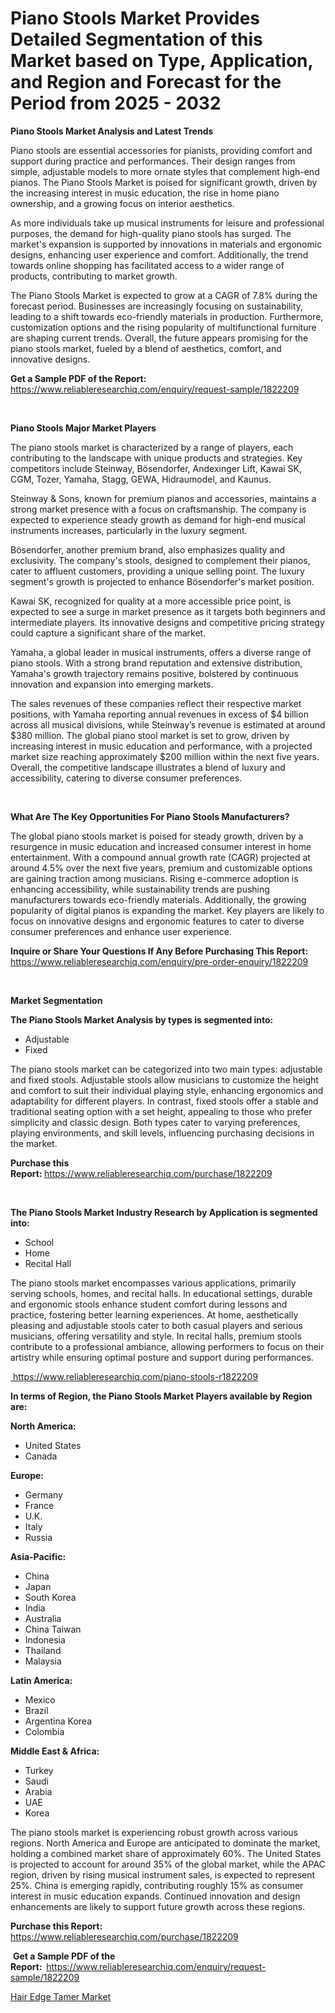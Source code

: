 <p><h1>Piano Stools Market Provides Detailed Segmentation of this Market based on Type, Application, and Region and Forecast for the Period from 2025 - 2032</h1></p><p><strong>Piano Stools Market Analysis and Latest Trends</strong></p>
<p><p>Piano stools are essential accessories for pianists, providing comfort and support during practice and performances. Their design ranges from simple, adjustable models to more ornate styles that complement high-end pianos. The Piano Stools Market is poised for significant growth, driven by the increasing interest in music education, the rise in home piano ownership, and a growing focus on interior aesthetics.</p><p>As more individuals take up musical instruments for leisure and professional purposes, the demand for high-quality piano stools has surged. The market's expansion is supported by innovations in materials and ergonomic designs, enhancing user experience and comfort. Additionally, the trend towards online shopping has facilitated access to a wider range of products, contributing to market growth.</p><p>The Piano Stools Market is expected to grow at a CAGR of 7.8% during the forecast period. Businesses are increasingly focusing on sustainability, leading to a shift towards eco-friendly materials in production. Furthermore, customization options and the rising popularity of multifunctional furniture are shaping current trends. Overall, the future appears promising for the piano stools market, fueled by a blend of aesthetics, comfort, and innovative designs.</p></p>
<p><strong>Get a Sample PDF of the Report:&nbsp;</strong> <a href="https://www.reliableresearchiq.com/enquiry/request-sample/1822209?utm_campaign=2122&utm_medium=2&utm_source=Github&utm_content=ia&utm_term=07022025&utm_id=piano-stools">https://www.reliableresearchiq.com/enquiry/request-sample/1822209</a></p>
<p>&nbsp;</p>
<p><strong>Piano Stools Major Market Players</strong></p>
<p><p>The piano stools market is characterized by a range of players, each contributing to the landscape with unique products and strategies. Key competitors include Steinway, Bösendorfer, Andexinger Lift, Kawai SK, CGM, Tozer, Yamaha, Stagg, GEWA, Hidraumodel, and Kaunus.</p><p>Steinway & Sons, known for premium pianos and accessories, maintains a strong market presence with a focus on craftsmanship. The company is expected to experience steady growth as demand for high-end musical instruments increases, particularly in the luxury segment.</p><p>Bösendorfer, another premium brand, also emphasizes quality and exclusivity. The company's stools, designed to complement their pianos, cater to affluent customers, providing a unique selling point. The luxury segment's growth is projected to enhance Bösendorfer's market position.</p><p>Kawai SK, recognized for quality at a more accessible price point, is expected to see a surge in market presence as it targets both beginners and intermediate players. Its innovative designs and competitive pricing strategy could capture a significant share of the market.</p><p>Yamaha, a global leader in musical instruments, offers a diverse range of piano stools. With a strong brand reputation and extensive distribution, Yamaha's growth trajectory remains positive, bolstered by continuous innovation and expansion into emerging markets.</p><p>The sales revenues of these companies reflect their respective market positions, with Yamaha reporting annual revenues in excess of $4 billion across all musical divisions, while Steinway’s revenue is estimated at around $380 million. The global piano stool market is set to grow, driven by increasing interest in music education and performance, with a projected market size reaching approximately $200 million within the next five years. Overall, the competitive landscape illustrates a blend of luxury and accessibility, catering to diverse consumer preferences.</p></p>
<p>&nbsp;</p>
<p><strong>What Are The Key Opportunities For Piano Stools Manufacturers?</strong></p>
<p><p>The global piano stools market is poised for steady growth, driven by a resurgence in music education and increased consumer interest in home entertainment. With a compound annual growth rate (CAGR) projected at around 4.5% over the next five years, premium and customizable options are gaining traction among musicians. Rising e-commerce adoption is enhancing accessibility, while sustainability trends are pushing manufacturers towards eco-friendly materials. Additionally, the growing popularity of digital pianos is expanding the market. Key players are likely to focus on innovative designs and ergonomic features to cater to diverse consumer preferences and enhance user experience.</p></p>
<p><strong>Inquire or Share Your Questions If Any Before Purchasing This Report:</strong> <a href="https://www.reliableresearchiq.com/enquiry/pre-order-enquiry/1822209?utm_campaign=2122&utm_medium=2&utm_source=Github&utm_content=ia&utm_term=07022025&utm_id=piano-stools">https://www.reliableresearchiq.com/enquiry/pre-order-enquiry/1822209</a></p>
<p>&nbsp;</p>
<p><strong>Market Segmentation</strong></p>
<p><strong>The Piano Stools Market Analysis by types is segmented into:</strong></p>
<p><ul><li>Adjustable</li><li>Fixed</li></ul></p>
<p><p>The piano stools market can be categorized into two main types: adjustable and fixed stools. Adjustable stools allow musicians to customize the height and comfort to suit their individual playing style, enhancing ergonomics and adaptability for different players. In contrast, fixed stools offer a stable and traditional seating option with a set height, appealing to those who prefer simplicity and classic design. Both types cater to varying preferences, playing environments, and skill levels, influencing purchasing decisions in the market.</p></p>
<p><strong>Purchase this Report:&nbsp;</strong><a href="https://www.reliableresearchiq.com/purchase/1822209?utm_campaign=2122&utm_medium=2&utm_source=Github&utm_content=ia&utm_term=07022025&utm_id=piano-stools">https://www.reliableresearchiq.com/purchase/1822209</a></p>
<p>&nbsp;</p>
<p><strong>The Piano Stools Market Industry Research by Application is segmented into:</strong></p>
<p><ul><li>School</li><li>Home</li><li>Recital Hall</li></ul></p>
<p><p>The piano stools market encompasses various applications, primarily serving schools, homes, and recital halls. In educational settings, durable and ergonomic stools enhance student comfort during lessons and practice, fostering better learning experiences. At home, aesthetically pleasing and adjustable stools cater to both casual players and serious musicians, offering versatility and style. In recital halls, premium stools contribute to a professional ambiance, allowing performers to focus on their artistry while ensuring optimal posture and support during performances.</p></p>
<p><a href="https://www.reliableresearchiq.com/piano-stools-r1822209?utm_campaign=2122&utm_medium=2&utm_source=Github&utm_content=ia&utm_term=07022025&utm_id=piano-stools">&nbsp;https://www.reliableresearchiq.com/piano-stools-r1822209</a></p>
<p><strong>In terms of Region, the Piano Stools Market Players available by Region are:</strong></p>
<p>
    <p> <strong> North America: </strong>
        <ul>
            <li>United States</li>
            <li>Canada</li>
        </ul>
        </p> 
    <p> <strong> Europe: </strong>
        <ul>
            <li>Germany</li>
            <li>France</li>
            <li>U.K.</li>
            <li>Italy</li>
            <li>Russia</li>
        </ul>
        </p> 
    <p> <strong> Asia-Pacific: </strong>
        <ul>
            <li>China</li>
            <li>Japan</li>
            <li>South Korea</li>
            <li>India</li>
            <li>Australia</li>
            <li>China Taiwan</li>
            <li>Indonesia</li>
            <li>Thailand</li>
            <li>Malaysia</li>
        </ul>
        </p> 
    <p> <strong> Latin America: </strong>
        <ul>
            <li>Mexico</li>
            <li>Brazil</li>
            <li>Argentina Korea</li>
            <li>Colombia</li>
        </ul>
        </p> 
    <p> <strong> Middle East & Africa: </strong>
        <ul>
            <li>Turkey</li>
            <li>Saudi</li>
            <li>Arabia</li>
            <li>UAE</li>
            <li>Korea</li>
        </ul>
    </p>
    </p>
<p><p>The piano stools market is experiencing robust growth across various regions. North America and Europe are anticipated to dominate the market, holding a combined market share of approximately 60%. The United States is projected to account for around 35% of the global market, while the APAC region, driven by rising musical instrument sales, is expected to represent 25%. China is emerging rapidly, contributing roughly 15% as consumer interest in music education expands. Continued innovation and design enhancements are likely to support future growth across these regions.</p></p>
<p><strong>Purchase this Report: </strong><a href="https://www.reliableresearchiq.com/purchase/1822209?utm_campaign=2122&utm_medium=2&utm_source=Github&utm_content=ia&utm_term=07022025&utm_id=piano-stools">https://www.reliableresearchiq.com/purchase/1822209</a></p>
<p>&nbsp;<strong>Get a Sample PDF of the Report:&nbsp;&nbsp;</strong><a href="https://www.reliableresearchiq.com/enquiry/request-sample/1822209?utm_campaign=2122&utm_medium=2&utm_source=Github&utm_content=ia&utm_term=07022025&utm_id=piano-stools">https://www.reliableresearchiq.com/enquiry/request-sample/1822209</a></p>
<p><strong></strong></p>
<p><p><a href="https://github.com/NargisHussain432/Market-Research-Report-List-1/blob/main/hair-edge-tamer-market.md?utm_campaign=2122&utm_medium=2&utm_source=Github&utm_content=ia&utm_term=07022025&utm_id=piano-stools">Hair Edge Tamer Market</a></p></p>